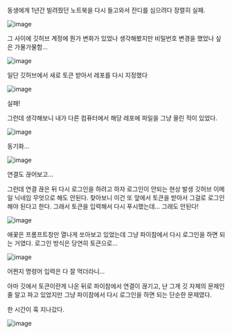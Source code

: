 동생에게 1년간 빌려줬던 노트북을 다시 들고와서 잔디를 심으려다 장렬히 실패.

![image](https://user-images.githubusercontent.com/49031232/149354161-2dd03b05-0e6c-4f0b-8709-dbf66103b1da.png)

그 사이에 깃허브 계정에 뭔가 변화가 있었나 생각해봤지만 비밀번호 변경을 했었나 싶은 가물가물함...

![image](https://user-images.githubusercontent.com/49031232/149354737-4e5124c7-1239-44a7-882f-7aeb92ea45e8.png)

일단 깃허브에서 새로 토큰 받아서 레포를 다시 지정했다

![image](https://user-images.githubusercontent.com/49031232/149354935-fec64d22-e179-457e-967c-0655c25bac2a.png)

실패!

그런데 생각해보니 내가 다른 컴퓨터에서 해당 레포에 파일을 그냥 올린 적이 있었다.

![image](https://user-images.githubusercontent.com/49031232/149356108-7f1ced35-8391-4661-bf12-c784fe214168.png)

동기화...

![image](https://user-images.githubusercontent.com/49031232/149358988-20772ec5-a88c-445d-879f-489b87404dd1.png)

연결도 끊어보고...

그런데 연결 끊은 뒤 다시 로그인을 하려고 하자 로그인이 안되는 현상 발생
깃허브 이메일 닉네임 무엇으로 해도 안된다.
찾아보니 이건 또 앞에서 토큰을 받아서 그걸로 로그인해야 된다고 한다.
그래서 토큰을 입력해서 다시 푸시했는데... 그래도 안된다!


![image](https://user-images.githubusercontent.com/49031232/149362973-c0e82b2f-316c-4ab8-b4e1-aadd609ffcf7.png)

애꿎은 프롬프트창만 열나게 쏘아보고 있었는데 그냥 파이참에서 다시 로그인을 하면 되는 거였다. 로그인 방식은 당연히 토큰으로...

![image](https://user-images.githubusercontent.com/49031232/149363371-47b4a590-f5db-4b78-b735-c935121641a3.png)

어쩐지 명령어 입력은 다 잘 먹더라니...

아마 깃에서 토큰이란게 나온 뒤로 파이참에서 연결이 끊기고, 난 그게 깃 자체의 문제인줄 알고 파고 있었지만 그냥 파이참에서 다시 로그인을 하면 되는 단순한 문제였다.

한 시간이 훅 지나갔다.

![image](https://user-images.githubusercontent.com/49031232/149363664-ad70e81c-a9b5-4927-81c6-438f7ec66118.png)
